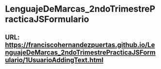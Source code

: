 # LenguajeDeMarcas_2ndoTrimestrePracticaJSFormulario
## URL: https://franciscohernandezpuertas.github.io/LenguajeDeMarcas_2ndoTrimestrePracticaJSFormulario/1UsuarioAddingText.html

